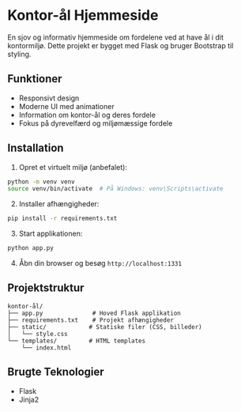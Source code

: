 # Kontor-ål Hjemmeside

En sjov og informativ hjemmeside om fordelene ved at have ål i dit kontormiljø. Dette projekt er bygget med Flask og bruger Bootstrap til styling.

## Funktioner

- Responsivt design
- Moderne UI med animationer
- Information om kontor-ål og deres fordele
- Fokus på dyrevelfærd og miljømæssige fordele

## Installation

1. Opret et virtuelt miljø (anbefalet):
```bash
python -m venv venv
source venv/bin/activate  # På Windows: venv\Scripts\activate
```

2. Installer afhængigheder:
```bash
pip install -r requirements.txt
```

3. Start applikationen:
```bash
python app.py
```

4. Åbn din browser og besøg `http://localhost:1331`

## Projektstruktur

```
kontor-ål/
├── app.py              # Hoved Flask applikation
├── requirements.txt    # Projekt afhængigheder
├── static/            # Statiske filer (CSS, billeder)
│   └── style.css
└── templates/         # HTML templates
    └── index.html
```

## Brugte Teknologier

- Flask
- Jinja2